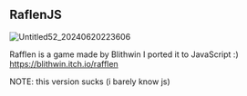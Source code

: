 ## RaflenJS

![Untitled52_20240620223606](https://github.com/IceHacy/RafflenJS/assets/78807447/cd0f037d-2d25-4849-8a80-518bbbba8395)

Rafflen is a game made by Blithwin
I ported it to JavaScript :) 
https://blithwin.itch.io/rafflen

NOTE: this version sucks (i barely know js)
